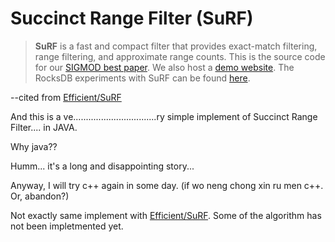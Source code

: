 # Succinct Range Filter (SuRF)

> **SuRF** is a fast and compact filter that provides exact-match filtering,
range filtering, and approximate range counts. This is the source code for our
[SIGMOD best paper](http://www.cs.cmu.edu/~huanche1/publications/surf_paper.pdf).
We also host a [demo website](https://www.rangefilter.io/).
The RocksDB experiments with SuRF can be found [here](https://github.com/efficient/rocksdb).

--cited from [Efficient/SuRF](https://github.com/efficient/SuRF)

And this is a ve.................................ry simple implement of Succinct Range Filter.... in JAVA.

Why java??

Humm... it's a long and disappointing story...

Anyway, I will try c++ again in some day. (if wo neng chong xin ru men c++. Or, abandon?)


Not exactly same implement with [Efficient/SuRF](https://github.com/efficient/SuRF). Some of the algorithm has not been impletmented yet.


